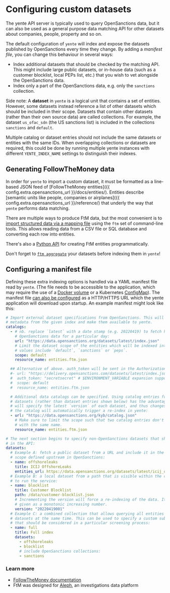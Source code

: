 # Configuring custom datasets

The yente API server is typically used to query OpenSanctions data, but it can also be used as a general purpose data matching API for other datasets about companies, people, property and so on.

The default configuration of `yente` will index and expose the datasets published by OpenSanctions every time they change. By adding a *manifest file*, you can change this behaviour in several ways:

* Index additional datasets that should be checked by the matching API. This might include large public datasets, or in-house data (such as a customer blocklist, local PEPs list, etc.) that you wish to vet alongside the OpenSanctions data.
* Index only a part of the OpenSanctions data, e.g. only the `sanctions` collection.

Side note: A **dataset** in `yente` is a logical unit that contains a set of entities. However, some datasets instead reference a list of other datasets which should be included in their scope. Datasets that contain other datasets (rather than their own source data) are called collections. For example, the dataset `us_ofac_sdn` (the US sanctions list) is included in the collections `sanctions` and `default`.

Multiple catalog or dataset entries should not include the same datasets or entities with the same IDs.
When overlapping collections or datasets are required, this could be done by running multiple yente instances with different `YENTE_INDEX_NAME` settings to distinguish their indexes.

## Generating FollowTheMoney data

In order for `yente` to import a custom dataset, it must be formatted as a line-based JSON feed of [FollowTheMoney entities]({{ config.extra.opensanctions_url }}/docs/entities/). Entities describe [semantic units like people, companies or airplanes]({{ config.extra.opensanctions_url }}/reference/) that underly the way that `yente` performs data matching.

There are multiple ways to produce FtM data, but the most convenient is to [import structured data via a mapping file](https://followthemoney.tech/docs/mappings/) using the `ftm` set of command-line tools. This allows reading data from a CSV file or SQL database and converting each row into entities.

There's also a [Python API](https://followthemoney.tech/python/) for creating FtM entities programmatically.

Don't forget to [`ftm aggregate`](https://followthemoney.tech/docs/fragments/) your datasets before indexing them in `yente`!

## Configuring a manifest file

Defining these extra indexing options is handled via a YAML manifest file read by `yente`. (The file needs to be accessible to the application, which may require the use of a [Docker volume](https://docs.docker.com/storage/volumes/) or a Kubernetes [ConfigMap](https://kubernetes.io/docs/concepts/configuration/configmap/#using-configmaps-as-files-from-a-pod)). The manifest file [can also be configured](settings.md) as a HTTP/HTTPS URL which the yente application will download upon startup. An example manifest might look like this:

```yaml
# Import external dataset specifications from OpenSanctions. This will fetch the dataset
# metadata from the given index and make them available to yente.
catalogs:
  - # nb. replace `latest` with a date stamp (e.g. 20220419) to fetch historical
    # OpenSanctions data for a particular day:
    url: "https://data.opensanctions.org/datasets/latest/index.json"
    # Limit the dataset scope of the entities which will be indexed into yente. Useful
    # values include `default`, `sanctions` or `peps`.
    scope: default
    resource_name: entities.ftm.json

  ## Alternative of above. auth_token will be sent in the Authorization header
  #- url: "https://delivery.opensanctions.com/datasets/latest/index.json"
  #  auth_token: "secretsecret" # $ENVIRONMENT_VARIABLE expansion supported
  #  scope: default
  #  resource_name: entities.ftm.json

  # Additional data catalogs can be specified. Using catalog entries for additional
  # datasets (rather than dataset entries shown below) has the advantage that a catalog file
  # will specify the latest `version` of each dataset, and thus changes to the datasets in
  # the catalog will automatically trigger a re-index in yente:
  - url: "https://data.opensanctions.org/kyb/catalog.json"
    # Make sure to limit the scope such that two catalog entries don't load datasets
    # with the same name.
    resource_name: entities.ftm.json

# The next section begins to specify non-OpenSanctions datasets that should be exposed
# in the API:
datasets:
  # Example A: fetch a public dataset from a URL and include it in the default search
  # scope defined upstream in OpenSanctions:
  - name: offshoreleaks
    title: ICIJ OffshoreLeaks
    entities_url: https://data.opensanctions.org/datasets/latest/icij_offshoreleaks/entities.ftm.json
  # Example B: a local dataset from a path that is visible within the container used
  # to run the service:
  - name: blocklist
    title: Customer Blocklist
    path: /data/customer-blocklist.json
    # Incrementing the version will force a re-indexing of the data. It must be
    # given as a monotonic increasing number.
    version: "20220419001"
  # Example C: a combined collection that allows querying all entities in its member
  # datasets at the same time. This can be used to specify a custom subset of lists
  # that should be considered in a particular screening process:
  - name: full
    title: Full index
    datasets:
      - offshoreleaks
      - blocklist
      # include OpenSanctions collections:
      - sanctions
```

### Learn more

* [FollowTheMoney documentation](https://followthemoney.tech/)
* FtM was designed for [Aleph](https://openaleph.org/), an investigations data platform
